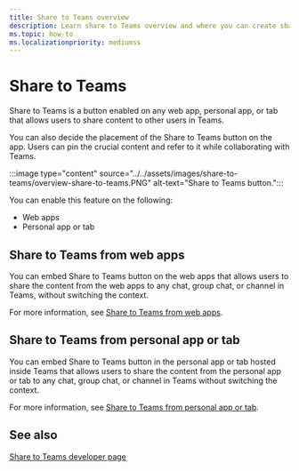 ```yaml
---
title: Share to Teams overview
description: Learn share to Teams overview and where you can create share-to-teams button in the Teams apps and tab apps.
ms.topic: how-to
ms.localizationpriority: mediumss
---
```


# Share to Teams

Share to Teams is a button enabled on any web app, personal app, or tab that allows users to share content to other users in Teams.

You can also decide the placement of the Share to Teams button on the app. Users can pin the crucial content and refer to it while collaborating with Teams.

:::image type="content" source="../../assets/images/share-to-teams/overview-share-to-teams.PNG" alt-text="Share to Teams button.":::

You can enable this feature on the following:

* Web apps
* Personal app or tab

## Share to Teams from web apps

You can embed Share to Teams button on the web apps that allows users to share the content from the web apps to any chat, group chat, or channel in Teams, without switching the context.

For more information, see [Share to Teams from web apps](share-to-teams-from-web-apps.md).

## Share to Teams from personal app or tab

You can embed Share to Teams button in the personal app or tab hosted inside Teams that allows users to share the content from the personal app or tab to any chat, group chat, or channel in Teams without switching the context.

For more information, see [Share to Teams from personal app or tab](share-to-teams-from-personal-app-or-tab.md).

## See also

[Share to Teams developer page](https://developer.microsoft.com/microsoft-teams/share-to-teams#/)